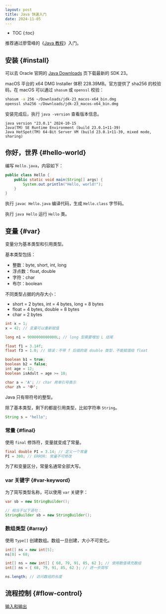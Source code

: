 ```yaml
---
layout: post
title: Java 快速入门
date: 2024-11-05
---
```


* TOC
{:toc}

推荐通过廖雪峰的《[Java 教程](https://liaoxuefeng.com/books/java/introduction/index.html)》入门。

## 安装 {#install}

可以去 Oracle 官网的 [Java Downloads](https://www.oracle.com/java/technologies/downloads/) 页下载最新的 SDK 23。

macOS 平台的 x64 DMG Installer 体积 228.39MB。官方提供了 sha256 的校验码，在 macOS 可以通过 `shasum` 或 `openssl` 校验：

```sh
shasum -a 256 ~/Downloads/jdk-23_macos-x64_bin.dmg
openssl sha256 ~/Downloads/jdk-23_macos-x64_bin.dmg
```

安装完成后，执行 `java -version` 查看版本信息。

```
java version "23.0.1" 2024-10-15
Java(TM) SE Runtime Environment (build 23.0.1+11-39)
Java HotSpot(TM) 64-Bit Server VM (build 23.0.1+11-39, mixed mode, sharing)
```

## 你好，世界 {#hello-world}

编写 `Hello.java`，内容如下：

```java
public class Hello {
    public static void main(String[] args) {
        System.out.println("Hello, world!");
    }
}
```

执行 `javac Hello.java` 编译代码，生成 `Hello.class` 字节码。

执行 `java Hello` 运行 `Hello` 类。

## 变量 {#var}

变量分为基本类型和引用类型。

基本类型包括：

- 整数：byte, short, int, long
- 浮点数：float, double
- 字符：char
- 布尔：boolean

不同类型占据的内存大小：

- short = 2 bytes, int = 4 bytes, long = 8 bytes
- float = 4 bytes, double = 8 bytes
- char = 2 bytes

```java
int x = 1;
x = 42; // 变量可以重新赋值

long n1 = 9000000000000L; // long 型需要增加 L 结尾

float f1 = 3.14f;
float f3 = 1.0; // 错误：不带 f 后缀的是 double 类型，不能赋值给 float

boolean b1 = true;
boolean b2 = false;
int age = 12;
boolean isAdult = age >= 18;

char a = 'A'; // char 用单引号表示
char zh = '中';
```

Java 只有带符号的整型。

除了基本类型，剩下的都是引用类型，比如字符串 `String`。

```java
String s = "hello";
```

### 常量 {#final}

使用 `final` 修饰符，变量就变成了常量。

```java
final double PI = 3.14; // 定义一个常量
PI = 300; // ERROR: 常量不可修改
```

为了和变量区分，常量名通常全部大写。

### var 关键字 {#var-keyword}

为了简写类型名称，可以使用 `var` 关键字：

```java
var sb = new StringBuilder();

// 相当于以下语句：
StringBuilder sb = new StringBuilder();
```

### 数组类型 {#array}

使用 `Type[]` 创建数组。数组一旦创建，大小不可变化。

```java
int[] ns = new int[5];
ns[0] = 68;

int[] ns = new int[] { 68, 79, 91, 85, 62 }; // 使用数值填充数组
int[] ns = { 68, 79, 91, 85, 62 }; // 进一步简写

ns.length; // 访问数组的长度
```

## 流程控制 {#flow-control}

[输入和输出](https://liaoxuefeng.com/books/java/quick-start/flow/input-output/index.html)